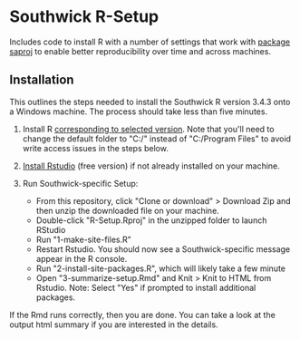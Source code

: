 # Southwick R-Setup

Includes code to install R with a number of settings that work with [package saproj](https://github.com/southwick-associates/saproj) to enable better reproducibility over time and across machines.

## Installation

This outlines the steps needed to install the Southwick R version 3.4.3 onto a Windows machine. The process should take less than five minutes.

1. Install R [corresponding to selected version](https://cran.r-project.org/bin/windows/base/old/). Note that you'll need to change the default folder to "C:/" instead of "C:/Program Files" to avoid write access issues in the steps below.

2. [Install Rstudio](https://rstudio.com/products/rstudio/download/) (free version) if not already installed on your machine.

3. Run Southwick-specific Setup:
    + From this repository, click "Clone or download" > Download Zip and then unzip the downloaded file on your machine.
    + Double-click "R-Setup.Rproj" in the unzipped folder to launch RStudio
    + Run "1-make-site-files.R"
    + Restart Rstudio. You should now see a Southwick-specific message appear in the R console.
    + Run "2-install-site-packages.R", which will likely take a few minute
    + Open "3-summarize-setup.Rmd" and Knit > Knit to HTML from Rstudio. Note: Select "Yes" if prompted to install additional packages.
    
If the Rmd runs correctly, then you are done. You can take a look at the output html summary if you are interested in the details.
